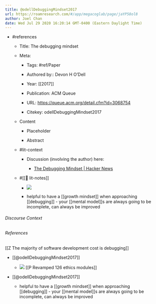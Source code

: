 ```yaml
---
title: @odellDebuggingMindset2017
url: https://roamresearch.com/#/app/megacoglab/page/jaYP58ol8
author: Joel Chan
date: Wed Jul 29 2020 16:20:14 GMT-0400 (Eastern Daylight Time)
---
```


- #references

    - Title: The debugging mindset

    - Meta:

        - Tags: #ref/Paper

        - Authored by::  Devon H O’Dell

        - Year: [[2017]]

        - Publication: ACM Queue

        - URL: https://queue.acm.org/detail.cfm?id=3068754

        - Citekey: odellDebuggingMindset2017

    - Content

        - Placeholder

        - Abstract

    - #lit-context

        - Discussion (involving the author) here:

            - [The Debugging Mindset | Hacker News](https://news.ycombinator.com/item?id=14020796)

    - #[[📝 lit-notes]]

        - ![](https://firebasestorage.googleapis.com/v0/b/firescript-577a2.appspot.com/o/imgs%2Fapp%2Fmegacoglab%2F3QyAMwY0k0.png?alt=media&token=5130fe45-b3c7-46de-8e37-6e782428abf5)

        - helpful to have a [[growth mindset]] when approaching [[debugging]] - your [[mental model]]s are always going to be incomplete, can always be improved

###### Discourse Context



###### References

[[Z The majority of software development cost is debugging]]

- [[@odellDebuggingMindset2017]]

    - ![](https://firebasestorage.googleapis.com/v0/b/firescript-577a2.appspot.com/o/imgs%2Fapp%2Fmegacoglab%2F3QyAMwY0k0.png?alt=media&token=5130fe45-b3c7-46de-8e37-6e782428abf5)
[[P Revamped 126 ethics modules]]

- [[@odellDebuggingMindset2017]]

    - helpful to have a [[growth mindset]] when approaching [[debugging]] - your [[mental model]]s are always going to be incomplete, can always be improved

